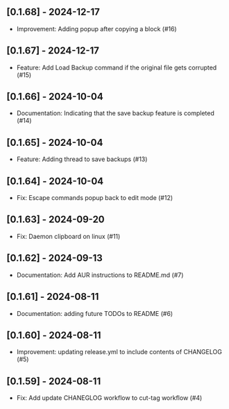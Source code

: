
## [0.1.68] - 2024-12-17

- Improvement: Adding popup after copying a block (#16)


## [0.1.67] - 2024-12-17

- Feature: Add Load Backup command if the original file gets corrupted (#15)


## [0.1.66] - 2024-10-04

- Documentation: Indicating that the save backup feature is completed (#14)


## [0.1.65] - 2024-10-04

- Feature: Adding thread to save backups (#13)


## [0.1.64] - 2024-10-04

- Fix: Escape commands popup back to edit mode (#12)


## [0.1.63] - 2024-09-20

- Fix: Daemon clipboard on linux (#11)


## [0.1.62] - 2024-09-13

- Documentation: Add AUR instructions to README.md (#7)


## [0.1.61] - 2024-08-11

- Documentation: adding future TODOs to README (#6)


## [0.1.60] - 2024-08-11

- Improvement: updating release.yml to include contents of CHANGELOG (#5)


## [0.1.59] - 2024-08-11

- Fix: Add update CHANEGLOG workflow to cut-tag workflow (#4)


